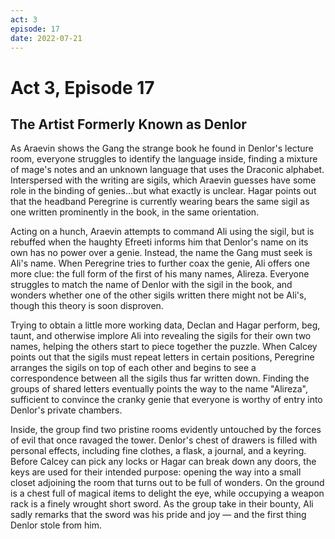 ```yaml
---
act: 3
episode: 17
date: 2022-07-21
---
```

# Act 3, Episode 17
## The Artist Formerly Known as Denlor
As Araevin shows the Gang the strange book he found in Denlor's lecture room, everyone struggles to identify the language inside, finding a mixture of mage's notes and an unknown language that uses the Draconic alphabet. Interspersed with the writing are sigils, which Araevin guesses have some role in the binding of genies...but what exactly is unclear. Hagar points out that the headband Peregrine is currently wearing bears the same sigil as one written prominently in the book, in the same orientation.

Acting on a hunch, Araevin attempts to command Ali using the sigil, but is rebuffed when the haughty Efreeti informs him that Denlor's name on its own has no power over a genie. Instead, the name the Gang must seek is Ali's name. When Peregrine tries to further coax the genie, Ali offers one more clue: the full form of the first of his many names, Alireza. Everyone struggles to match the name of Denlor with the sigil in the book, and wonders whether one of the other sigils written there might not be Ali's, though this theory is soon disproven.

Trying to obtain a little more working data, Declan and Hagar perform, beg, taunt, and otherwise implore Ali into revealing the sigils for their own two names, helping the others start to piece together the puzzle. When Calcey points out that the sigils must repeat letters in certain positions, Peregrine arranges the sigils on top of each other and begins to see a correspondence between all the sigils thus far written down. Finding the groups of shared letters eventually points the way to the name "Alireza", sufficient to convince the cranky genie that everyone is worthy of entry into Denlor's private chambers.

Inside, the group find two pristine rooms evidently untouched by the forces of evil that once ravaged the tower. Denlor's chest of drawers is filled with personal effects, including fine clothes, a flask, a journal, and a keyring. Before Calcey can pick any locks or Hagar can break down any doors, the keys are used for their intended purpose: opening the way into a small closet adjoining the room that turns out to be full of wonders. On the ground is a chest full of magical items to delight the eye, while occupying a weapon rack is a finely wrought short sword. As the group take in their bounty, Ali sadly remarks that the sword was his pride and joy — and the first thing Denlor stole from him.


